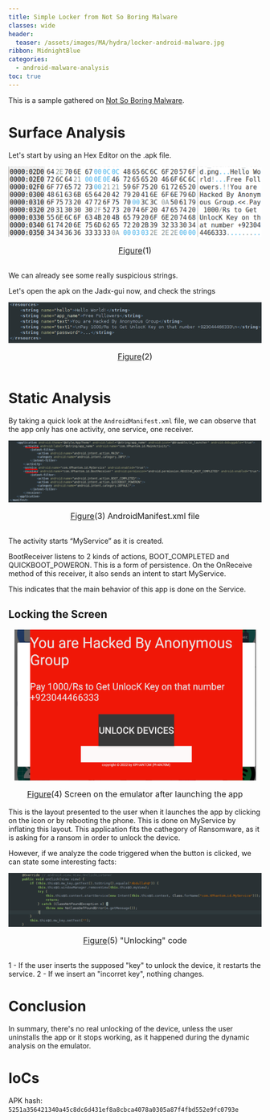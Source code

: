 ```yaml
---
title: Simple Locker from Not So Boring Malware 
classes: wide
header:
  teaser: /assets/images/MA/hydra/locker-android-malware.jpg
ribbon: MidnightBlue
categories:
  - android-malware-analysis
toc: true
---
```


This is a sample gathered on [Not So Boring Malware](https://maldroid.github.io/android-malware-samples/).

# Surface Analysis

Let's start by using an Hex Editor on the .apk file.

<p align="center">
  <img src="\assets\images\MA\SimpleLocker\1.png" />
</p>
<center><font size="3"> <u>Figure</u>(1)<u></u> </font></center>
<br>

We can already see some really suspicious strings. 


Let's open the apk on the Jadx-gui now, and check the strings 

<p align="center">
  <img src="\assets\images\MA\SimpleLocker\2.png" />
</p>
<center><font size="3"> <u>Figure</u>(2)<u></u> </font></center>
<br>



# Static Analysis

By taking a quick look at the `AndroidManifest.xml` file, we can observe that the app only has one activity, one service, one receiver.
<p align="center">
  <img src="/assets/images/MA/SimpleLocker/3.png" />
</p>
<center><font size="3"> <u>Figure</u>(3) AndroidManifest.xml file<u></u> </font></center>
<br>

The activity starts “MyService” as it is created.

BootReceiver listens to 2 kinds of actions, BOOT_COMPLETED and QUICKBOOT_POWERON. This is a form of persistence. 
On the OnReceive method of this receiver, it also sends an intent to start MyService.

This indicates that the main behavior of this app is done on the Service.


## Locking the Screen


<p align="center">
  <img src="/assets/images/MA/SimpleLocker/4.png" />
</p>
<center><font size="3"> <u>Figure</u>(4) Screen on the emulator after launching the app<u></u> </font></center>
<br>
This is the layout presented to the user when it launches the app by clicking on the icon or by rebooting the phone.
This is done on MyService by inflating this layout.
This application fits the cathegory of Ransomware, as it is asking for a ransom in order to unlock the device.

However, if we analyze the code triggered when the button is clicked, we can state some interesting facts:

<p align="center">
  <img src="/assets/images/MA/SimpleLocker/5.png" />
</p>
<center><font size="3"> <u>Figure</u>(5) "Unlocking" code<u></u> </font></center>
<br>

1 - If the user inserts the supposed "key" to unlock the device, it restarts the service.
2 - If we insert an "incorret key", nothing changes.



# Conclusion

In summary, there's no real unlocking of the device, unless the user uninstalls the app or it stops working, as it happened during the dynamic analysis on the emulator.


# IoCs


APK hash: `5251a356421340a45c8dc6d431ef8a8cbca4078a0305a87f4fbd552e9fc0793e`

